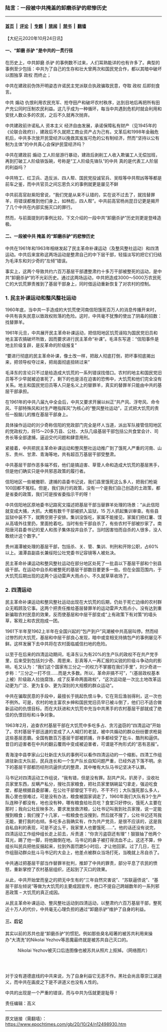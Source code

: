 ### 陆言：一段被中共掩盖的卸磨杀驴的悲惨历史

---

#### [首页](../../../..?n12498930) &nbsp;|&nbsp; [评论](../../../../../epoch-comment?n12498930) &nbsp;|&nbsp; [专题](../../../../../epoch-special?n12498930) &nbsp;|&nbsp; [禁闻](../../../../../epoch-news?n12498930) &nbsp;|&nbsp; [禁书](../../../../../books?n12498930) &nbsp;|&nbsp; [翻墙](https://github.com/gfw-breaker/nogfw/blob/master/README.md?n12498930)


<div class="post_content" id="artbody" itemprop="articleBody">
 <!-- article content begin -->
 <p>
  【大纪元2020年10月24日讯】
 </p>
 <h4>
  一、“卸磨
  <ok href="https://www.epochtimes.com/gb/tag/%E6%9D%80%E9%A9%B4.html">
   杀驴
  </ok>
  ”是中共的一贯行径
 </h4>
 <p>
  在历史上，中共卸磨
  <ok href="https://www.epochtimes.com/gb/tag/%E6%9D%80%E9%A9%B4.html">
   杀驴
  </ok>
  的事例数不过来，人们耳熟能详的也有许多了。典型的事例至少包括：中共为了自己的生存和壮大曾两次和国民党合作，都以其暗中破坏以图独享
  <ok href="https://www.epochtimes.com/gb/tag/%E6%94%BF%E6%9D%83.html">
   政权
  </ok>
  而终止；
 </p>
 <p>
  中共在建政前伪饰开明姿态许诺民主党派联合执政骗取民意，夺取
  <ok href="https://www.epochtimes.com/gb/tag/%E6%94%BF%E6%9D%83.html">
   政权
  </ok>
  后即刻食言。
 </p>
 <p>
  中共
  <ok href="https://www.epochtimes.com/gb/tag/%E7%85%BD%E5%8A%A8.html">
   煽动
  </ok>
  仇恨利用农民充军、抢夺田产和破坏农村秩序，达到目地后再把所有田产充公同时压制农民利益。这几乎成为一种循环，每当中共遇到危机时就会利用和安抚人数众多的农民，之后不久就再次抛弃。
 </p>
 <p>
  中共建政前许诺私人
  <ok href="https://www.epochtimes.com/gb/tag/%E8%B5%84%E6%9C%AC%E4%B8%BB%E4%B9%89.html">
   资本主义
  </ok>
  经济自由发展，承诺保障私有财产（见1945年的《论联合政府》），建政后不久就把工商业资产占为己有。文革后和1998年金融危机后，中共多次放开民营经济以挽救其岌岌可危的公有制经济，然而“坚持以公有制为主体”的中共真心会保护民营经济吗？
 </p>
 <p>
  中共在建政前
  <ok href="https://www.epochtimes.com/gb/tag/%E7%85%BD%E5%8A%A8.html">
   煽动
  </ok>
  工人阶层游行暴动，建政后剥削工人收入欺骗工人无偿加班，再到打破工人阶级铁饭碗，号称是“工人阶级先锋队”的中共 真的是代表工人阶层的利益吗？
 </p>
 <p>
  中共特工、红卫兵、造反派、四人帮、国民党投诚官兵、吴晗等中共帮凶等等都是前车之鉴，而中共官员之间忘恩负义的事例就更是屡见不鲜
 </p>
 <p>
  中共前高官赵紫阳曾说，“我们党是从来不认错的，实在说不过去了，就找替罪羊，将错误都推到他们身上，如林彪，四人帮”。中共前高官杨尚昆日记更是揭开了几个中共在内部实施灭口的罪行。
 </p>
 <p>
  然而，与前面提到的事例比较，下文介绍的一段中共“卸磨杀驴”历史则更是登峰造极。
 </p>
 <h4>
  二、一段被中共
  <ok href="https://www.epochtimes.com/gb/tag/%E6%8E%A9%E7%9B%96.html">
   掩盖
  </ok>
  的“卸磨杀驴”的悲惨历史
 </h4>
 <p>
  中共在1961年和1963年相继发起了民主革命补课运动（及整风整社运动）和四清运动。中共后来宣称这两场运动是整肃自己的中下层干部，轻描淡写的把它们归结为毛泽东和刘少奇的“左倾”错误。
 </p>
 <p>
  事实上，这两个导致共约六百万基层干部遭整肃约十多万干部被整死的运动，是中共“卸磨杀驴”的不光彩历史。通过这两场运动，中共把造成3000～5000万农民死亡的大饥荒罪责推到了基层干部身上，同时借运动重新恢复了对农村的控制。
 </p>
 <h3>
  1. 民主补课运动和整风整社运动
 </h3>
 <p>
  1960年底，当中共一手造成的大饥荒使河南信阳饿死百万人的消息传播开来时，中共有丧失民意以致政权败落的危险。这时，中共毫不犹豫的使出了阴毒的招数：找替罪羊。
 </p>
 <p>
  1961年元旦，中共展开民主革命补课运动，把信阳地区饥荒诬陷为国民党旧员和地主富农搞破坏所致，因而要求进行民主革命“补课”。毛泽东写道：“信阳事件是地主阶级复辟，是反革命的阶级报复”
 </p>
 <p>
  “要进行彻底的民主革命补课，像土改一样，把敌人彻底打倒，把坏事彻底揭出来，把领导权夺过来，把局面彻底扭转过来”
 </p>
 <p>
  毛泽东的言论只不过是给造成大饥荒的一系列错误找借口。农村的地主和国民党旧员等不少早就被迫害死了，剩下的也是活在迫害的恐怖中，大饥荒和他们完全没有关系。地主和国民党旧员等人只是名义上的替罪羊，真实的替罪羊只能由中共的基层干部承担。
 </p>
 <p>
  在1961年的中共八届九中全会后，中共又要求开展以纠正“共产风、浮夸风、命令风、干部特殊风和对生产瞎指挥风”为核心的“整风整社运动”，正式把大饥荒的责任一股脑儿的推在基层干部身上。
 </p>
 <p>
  具体操作运动的刘少奇称信阳的党政部门完全是坏人当道，派出军队接管信阳地区的党政权力，将15～20多万县、公社、大队几级基层干部包括公共食堂会计、司务长等全部逮捕，逼迫交代问题和肆意用刑。
 </p>
 <p>
  紧接着，中共把民主革命补课运动和整风整社运动推广到了饿死人严重的河南、山东、贵州、甘肃、青海等地，共有超百万基层干部受整肃。
 </p>
 <p>
  中共基层干部作恶多端不假，他们是搞迫害、草菅人命和造成大饥荒的基层黑手，但是他们确实只是中共邪恶政策的履行者。
 </p>
 <p>
  信阳地区一些被撤职、逮捕的县委书记说，我们县里饿死这么多人，把我们枪毙100回都不冤枉。但是，我们执行的政策，没有一个是我们自己创造的土政策，都是省委的政策，我们可是按省委指示干的呀！
 </p>
 <p>
  中共信阳地区原地委书记路宪文描述把基层干部当替罪羊处理的场景：“从此信阳就变成大捕，大抓。大概有数千干部被抓入监狱，15 万人抓起集训审查。有些县监狱中装不下，就腾空房子安排。集训没饭吃，家属不能接见，家属们把红薯、馍从高墙外往里扔，里面抢着吃。当时有些干部自杀了，有些农村干部被抄家了。南阳唐河县委书记的爱人和孩子集体投井自杀了。当时因害怕而自杀的人很多，没人敢统计这个数字。”
 </p>
 <p>
  贵州湄潭被处理的基层干部，包括杀、关、管、集训、判刑和开除公职，占60%以上。湄潭县副县长兼绥阳公社党委书记容镜等人被处决。
 </p>
 <p>
  民主革命补课运动和整风整社运动在部分地区处死了一批县以下基层干部和个别县级干部。在运动中自杀和被整死的基层干部数目要更多一些。但在全国范围内，于大饥荒后期出现的这两个运动雷声大雨点小，不久就草草收场了。
 </p>
 <h3>
  2. 四清运动
 </h3>
 <p>
  民主革命补课运动和整风整社运动出现在大饥荒的后期，仍处于死亡边缘的农村群众无暇顾及它事。这两个把责任推给基层替罪羊的运动雷声大雨点小，没有达到重新骗取农村民意的效果，反而使基层和中层干部变成“上有政策下有对策”的墙头草，客观上和农民抱成一团。
 </p>
 <p>
  1961下半年至1962上半年在全国兴起的“包产到户”风潮被中共高层叫停。然而经过惨烈的大饥荒，基层和中层干部良心发现，暗中或变相支持搞包产的事例屡见不鲜。这样发展下去中共将在农村面临威信扫地的危险。
 </p>
 <p>
  以至于在后来的四清运动期间，毛泽东认为有20%的生产队的政权不在共产党手里，后来受到包括刘少奇、周恩来、彭真等人一再汇报的尖锐的阶级斗争动向的影响，毛又认为：“我们这个国家有三分之一的权力不掌握在我们手里”，刘少奇进一步称：“三分之一打不住……而是大多数。所以，革命非搞不可”，“（基层政权基本上被）阶级敌人拉拢腐蚀，成了反革命两面政权”，“这次运动是一次比土地改革运动更为广泛、更为复杂、更为深刻的大规模的群众运动”。
 </p>
 <p>
  中共在骗取民意的手段中，最擅长于挑起仇恨斗争，它在背后渔翁得利，这一次也不例外。可是，农村的地主富农乡绅和国民党旧员早已被斗倒了，他们已不适合做新运动的仇恨目标。而在大跃进和大饥荒中充当中共黑手的农村基层干部就成了绝佳的仇恨目标和斗争对象。
 </p>
 <p>
  1963年2月，追查农村基层干部在大饥荒中多吃多占、贪污盗窃的“四清运动”开始了。农村基层干部迅速的变成了人人喊打的老鼠，被中共煽动的群众纷纷要求枪毙这些基层恶霸。全国有数百万基层干部被抓捕，许多都经受了批斗、酷刑和逼供。昔日的迫害者在中共的翻云覆雨中变成被迫害者，可谓是不拘形式的“恶有恶报”。
 </p>
 <p>
  青海湟中县李家山公社新庄大队的事例可以看作四清运动的一个缩影。四清工作组进驻新庄大队前，民兵连长和一个生产队长自知问题严重，已经外逃下落不明。余下的基层干部都历经刑讯逼供式的整肃，其中唯有大队马书记坚决不认罪。
 </p>
 <p>
  马书记对四清运动工作组说，“我有错，但是没有罪。刮共产风，扒房子，没收社员家里东西，反瞒产私分，搜社员家粮食，把社员家里锅碗盆勺拿走，强迫吃食堂，都是根据县委部署，在公社干部督促下干的，不干不行；大队饿死那么多人，我心里也很难过，可是没有办法，粮食被国家调走了，1960年我们大队有3个生产队连种子都没有，地也没有种，哪有粮食给社员吃？食堂只好停伙，饿死人主要在那时；我向公社反映多次，要求发放救济粮，公社书记叫我到社员家搜，说一定能搜到粮食；我们搜了十几家，一粒粮食也没搜到，然后就不搜了，公社书记还骂我无能，要打我的右倾。多吃多占我确实有，作为共产党员，是很不应该的，这是我自私自利的表现，可是不这么干，我家里人也要饿死……”。他的话还没有说完，四清运动工作组仲组长走上前去，斥责道：“你贪污盗窃还有理”！狠狠抽了他两个耳光，踢了他一脚，将他踹倒在地。马书记的鼻子被打得流血不止。这还不算，仲组长叫民兵把他反捆起来，拉到外面罚跪5小时后，才让他回家。过了几日，在工作组鼓动群众批斗马书记的大会上，他差点被群众当场打死，当晚就上吊自杀了。
 </p>
 <p>
  中共通过把基层干部当作替罪羊批判，推卸了中共的罪责，部分平息了农民的愤怒，重新掌控了农村基层组织，还起到了灭口的效果。
 </p>
 <p>
  从此，中共开始堂而皇之的把无中生有的“三年自然灾害说”、“苏联逼债说”、“基层干部左倾说”等做为大饥荒的主要成因宣传，绝口不提自己跨越数年的一系列邪恶政策 – 大饥荒的真正成因。
 </p>
 <p>
  从民主革命补课运动、整风整社运动到四清运动，以整肃约六百万基层干部，整死近十万人的代价，中共毫无心理负担的通过“卸磨杀驴”维护了自身的利益。
 </p>
 <h4>
  三、后记
 </h4>
 <p>
  其实以前的苏共也是“卸磨杀驴”的惯犯。例如那些臭名昭著的被苏共利用来操办“大清洗”的Nikolai Yezhov等恶魔最终就是被苏共自己灭口的。
 </p>
 <figure aria-describedby="caption-attachment-12498943" class="wp-caption aligncenter" id="attachment_12498943" style="width: 450px">
  <ok href="https://i.epochtimes.com/assets/uploads/2020/10/b57a8b7a51904af0a5e1f5d5a534179b.png" target="_blank">
   <img alt="" class="wp-image-12498943 size-medium" src="https://i.epochtimes.com/assets/uploads/2020/10/b57a8b7a51904af0a5e1f5d5a534179b-450x253.png"/>
  </ok>
  <br/><figcaption class="wp-caption-text" id="caption-attachment-12498943">
   Nikolai Yezhov被灭口后连图像也被苏共从照片上抠掉。（网络图片）
  </figcaption><br/>
 </figure><br/>
 <p>
  对于没有道德底线的中共来说，为了自身利益它无恶不作。黑社会尚且尊崇江湖道义，而中共在画皮之下是不讲道义也没有人性的。
 </p>
 <p>
  中共的出现是一个严重的错误，而与中共为伍就更是耻辱！
 </p>
 <p>
  责任编辑：高义
 </p>
 <!-- article content end -->
 <div id="below_article_ad">
 </div>
</div>


---

原文链接（需翻墙）：https://www.epochtimes.com/gb/20/10/24/n12498930.htm